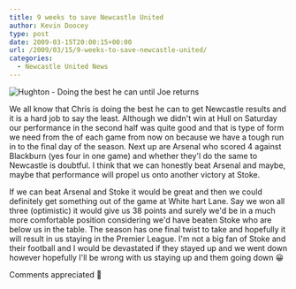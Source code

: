 ```yaml
---
title: 9 weeks to save Newcastle United
author: Kevin Doocey
type: post
date: 2009-03-15T20:00:15+00:00
url: /2009/03/15/9-weeks-to-save-newcastle-united/
categories:
  - Newcastle United News
---
```


![Hughton - Doing the best he can until Joe returns](https://static.guim.co.uk/sys-images/Football/Pix/pictures/2008/09/23/ChrisHughton460.jpg)

We all know that Chris is doing the best he can to get Newcastle results and it is a hard job to say the least. Although we didn't win at Hull on Saturday our performance in the second half was quite good and that is type of form we need from the of each game from now on because we have a tough run in to the final day of the season. Next up are Arsenal who scored 4 against Blackburn (yes four in one game) and whether they'l do the same to Newcastle is doubtful. I think that we can honestly beat Arsenal and maybe, maybe that performance will propel us onto another victory at Stoke.

If we can beat Arsenal and Stoke it would be great and then we could definitely get something out of the game at White hart Lane. Say we won all three (optimistic) it would give us 38 points and surely we'd be in a much more comfortable position considering we'd have beaten Stoke who are below us in the table. The season has one final twist to take and hopefully it will result in us staying in the Premier League. I'm not a big fan of Stoke and their football and I would be devastated if they stayed up and we went down however hopefully I'll be wrong with us staying up and them going down 😀

Comments appreciated 🙂
